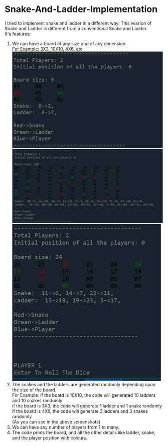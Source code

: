 # Snake-And-Ladder-Implementation
I tried to implement snake and ladder in a different way. This vesrion of Snake and Ladder is different from a conventional Snake and Ladder.</br>
It's features:</br>
1. We can have a board of any size and of any dimension.</br>
   For Example: 3X3, 10X10, 4X6, etc</br>
   ![alt text](images/3X3.PNG)  ![alt text](images/10X10.PNG) ![alt text](images/4X6.PNG)
2. The snakes and the ladders are generated randomly depending upon the size of the board.</br>
   For Example: if the board is 10X10, the code will generated 10 ladders and 10 snakes randomly</br>
                if the board is 3X3, the code will generate 1 ladder and 1 snake randomly</br>
                if the board is 4X6, the code will generate 3 ladders and 3 snakes randomly</br>
                (As you can see in the above screenshots)
3. We can have any number of players from 1 to many.</br>
4. The code prints the board, and all the other details like ladder, snake, and the player position with colours.</br>

             
